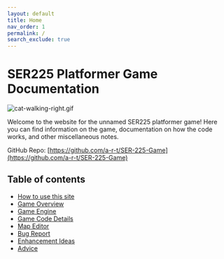 ```yaml
---
layout: default
title: Home
nav_order: 1
permalink: /
search_exclude: true
---
```


# SER225 Platformer Game Documentation

<div id="cat-image-container">
    <img id="cat-gif" src="/SER-225-Game/assets/images/cat-walking-right.gif" alt="cat-walking-right.gif" style="padding-left:0px;">
</div>

Welcome to the website for the unnamed SER225 platformer game! Here you can find information on the game, documentation on how the code works, 
and other miscellaneous notes.

GitHub Repo: [https://github.com/a-r-t/SER-225-Game](https://github.com/a-r-t/SER-225-Game)

## Table of contents

- [How to use this site](../HowToUseThisSite/how-to-use-this-site.md)
- [Game Overview](../GameOverview/game-overview.md)
- [Game Engine](../GameEngine/game-engine.md)
- [Game Code Details](../GameCodeDetails/game-code-details.md)
- [Map Editor](../MapEditor/map-editor.md)
- [Bug Report](../BugReport/bug-report.md)
- [Enhancement Ideas](../EnhancementIdeas/enhancement-ideas.md)
- [Advice](../Advice/advice.md)

<script>
let walkDirection = 1;

function moveCat() {
    const container = document.getElementById("cat-image-container");
    const containerWidth = container.offsetWidth;
        
    const catImage = document.getElementById("cat-gif");
    const currentLeftPx = getComputedStyle(catImage).getPropertyValue("padding-left");
    const currentLeft = parseInt(currentLeftPx.replace("px", ""), 10);
    const catImageWidth = catImage.width;
    
    if (currentLeft + catImageWidth >= containerWidth) {
        walkDirection = -1;
        catImage.src = "/SER-225-Game/assets/images/cat-walking-left.gif";
        catImage.alt = "cat-walking-left.gif";
    } else if (currentLeft <= 0) {
        walkDirection = 1;
        catImage.src = "/SER-225-Game/assets/images/cat-walking-right.gif";
        catImage.alt = "cat-walking-right.gif";
    }

    catImage.style["padding-left"] = (currentLeft + walkDirection) + "px";
}

window.setInterval(moveCat, 10);
</script>
